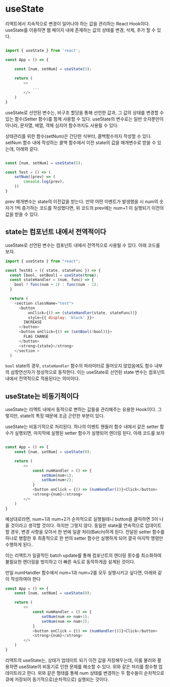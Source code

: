 # useState

리액트에서 지속적으로 변경이 일어나야 하는 값을 관리하는 React Hook이다. useState를 이용하면 웹 페이지 내에 존재하는 값의 상태를 변경, 삭제, 추가 할 수 있다.

``` javascript

import { useState } from 'react';

const App = () => {

	const [num, setNum] = useState(5);
	
	return (
		<>
			...	
		</>
	)
}

```


useState로 선언된 변수는, 비구조 할당을 통해 선언한 값과, 그 값의 상태를 변경할 수 있는 함수(Setter 함수)를  함께 사용할 수 있다. useState의 변수로는 일반 숫자뿐만이 아니라, 문자열, 배열, 객체 심지어 함수까지도 사용될 수 있다.

상태관리를 위한 함수(setNum)은 간단한 식부터, 콜백함수까지 작성할 수 있다. setNum 함수 내에 작성하는 콜백 함수에서 이전 state의 값을 매개변수로 받을 수 있는데, 아래와 같다.

```javascript

const [num, setNum] = useState(5);

const Test = () => (
	setNum((prev) => (
		console.log(prev);
	))
}
```

prev 매개변수는 state의 이전값을 받는다. 만약 어떤 이벤트가 발생했을 시 num의 숫자가 1씩 증가하는 코드를 작성했다면, 위 코드의 prev에는 num+1 이 실행되기 이전의 값을 받을 수 있다.


##  state는 컴포넌트 내에서 전역적이다


useState로 선언된 변수는 컴포넌트 내에서 전역적으로 사용될 수 있다. 아래 코드를 보자.

```javascript
import { useState } from "react";

const Test01 = ({ state, stateFunc }) => {
  const [bool, setBool] = useState(true);
  const stateHandler = (num, func) => {
    bool ? func(num + 1) : func(num - 1);
  }  

  return (
    <section className="test">
      <button 
	      onClick={() => (stateHandler(state, stateFunc))} 
	      style={{ display: 'block' }}>
        INCREASE
      </button>
      <button onClick={() => (setBool(!bool))}>
        FLAG CHANGE
      </button>
      <strong>{state}</strong>
    </section >
  )

```

`bool`  state의 경우, `stateHandler` 함수의 파라미터로 들어오지 않았음에도 함수 내부의 삼항연산자가 정상적으로 동작한다. 이는 useState로 선언된 state 변수는 컴포넌트 내에서 전역적으로 적용된다는 의미이다.


## useState는 비동기적이다


useState는 리액트 내에서 동적으로 변하는 값들을 관리해주는 유용한 Hook이다. 그렇지만,  state의 특징 때문에 조금 곤란한 부분이 있다.

useState는 비동기적으로 처리된다. 하나의 이벤트 핸들러 함수 내에서 같은 setter 함수가 실행되면, 마지막에 실행된 setter 함수가 실행되어 렌더링 된다. 아래 코드를 보자

```javascript

const App = () => {
	const [num, setNum] = useState(0);

	return (
		<>
			const numHandler = () => {
				setNum(num+1);
				setNum(num+2);
			}
			<button onClick = {() => (numHandler())}>Click</button>
			<strong>{num}</strong>
		</>
	)
}

```

예상대로라면, num+1과 num+2가 순차적으로 실행될테니 button을 클릭하면 3이 나올 것이라고 생각할 것이다. 하지만 그렇지 않다. 동일한 state를 연속적으로 업데이트할 경우, 변경 사항을 모아서 한 번에 일괄 처리(Batch)하게 된다. 전달된 setter 함수를 하나로 병합한 후 최종적으로 한 번의 setter 함수만 실행하게 되어 결국 마지막 명령만 수행하게 된다..

이는 리액트가 일괄적인 batch update를 통해 컴포넌트의 렌더링 횟수를 최소화하여 불필요한 렌더링을 방지하고 더 빠른 속도로 동작하게끔 설계된 것이다. 

만일 numHandler 함수에서 num+1과 num+2를 모두 실행시키고 싶다면, 아래와 같이 작성하여야 한다

```javascript
const App = () => {
	const [num, setNum] = useState(0);

	return (
		<>
			const numHandler = () => {
				setNum(num => num+1);
				setNum(num => num+2);
			}
			<button onClick = {() => (numHandler())}>Click</button>
			<strong>{num}</strong>
		</>
	)
}
```

리액트의 useState는, 상태가 업데이트 되기 이전 값을 저장해두는데, 이를 불러와 활용하면 useState의 비동기로 인한 문제를 해소할 수 있다. 위와 같은 처리를 함수형 업데이트라고 한다.
위와 같은 형태를 통해 num 상태를 변경하는 두 함수들이 순차적으로 큐에 저장되어 동기적으로(순차적으로) 실행되는 것이다.
